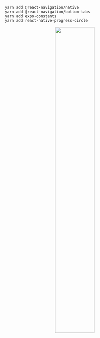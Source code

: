 ```
	yarn add @react-navigation/native
	yarn add @react-navigation/bottom-tabs
	yarn add expo-constants
	yarn add react-native-progress-circle
```
<p align="center">
	<img src="https://i.imgur.com/EaxV4Iz.gif" width=50% />
</p>
